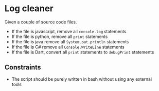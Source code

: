# Log cleaner

Given a couple of source code files.

- If the file is javascript, remove all `console.log` statements
- If the file is python, remove all `print` statements
- If the file is java remove all `System.out.println` statements
- If the file is C# remove all `Console.WriteLine` statements
- If the file is Dart, convert all `print` statements to `debugPrint` statements

## Constraints

- The script should be purely written in bash without using any external tools